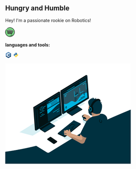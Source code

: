 <h2> Hungry and Humble </h2>

Hey! I'm a passionate rookie on Robotics! 

<a href="https://open.spotify.com/user/tgnx72evryjea0zt9e3xxfc8u" target="_blank"><img height="30" src="https://raw.githubusercontent.com/AbhishekMaira10/AbhishekMaira10/master/Resources/png/spotify.png?raw=true"></a>&nbsp;&nbsp;&nbsp;&nbsp;&nbsp;

**languages and tools:**  

<code><img height="20" src="https://raw.githubusercontent.com/github/explore/80688e429a7d4ef2fca1e82350fe8e3517d3494d/topics/cpp/cpp.png"></code>
<code><img height="20" src="https://raw.githubusercontent.com/github/explore/80688e429a7d4ef2fca1e82350fe8e3517d3494d/topics/python/python.png"></code>

<img align="center" alt="GIF" src="https://github.com/QUIlToT/QUIlToT/blob/main/code.gif?raw=true" width="400" height="320" />
